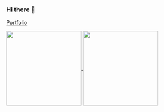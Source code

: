 ### Hi there 👋

[Portfolio](https://samuel.fitzlaff.com)

<a href="#">
  <img height=200 align="center" src="https://github-readme-stats.vercel.app/api?username=SamuelTobiasFitzlaff&rank_icon=github&hide_border=true&bg_color=0f131a&title_color=f05454&text_color=dddddd" />
</a>
<a href="#">
  <img height=200 align="center" src="https://github-readme-stats.vercel.app/api/top-langs?username=SamuelTobiasFitzlaff&layout=compact&hide_border=true&bg_color=0f131a&title_color=f05454&text_color=dddddd" />
</a>

<!--
**SamuelTobiasFitzlaff/SamuelTobiasFitzlaff** is a ✨ _special_ ✨ repository because its `README.md` (this file) appears on your GitHub profile.

Here are some ideas to get you started:

- 🔭 I’m currently working on ...
- 🌱 I’m currently learning ...
- 👯 I’m looking to collaborate on ...
- 🤔 I’m looking for help with ...
- 💬 Ask me about ...
- 📫 How to reach me: ...
- 😄 Pronouns: ...
- ⚡ Fun fact: ...
-->
